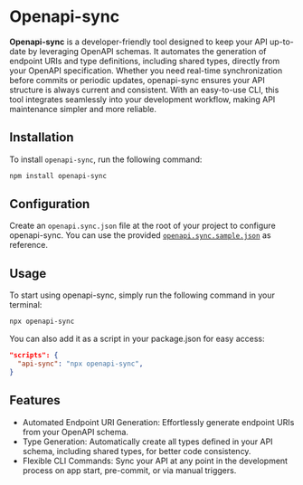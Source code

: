 # Openapi-sync

**Openapi-sync** is a developer-friendly tool designed to keep your API up-to-date by leveraging OpenAPI schemas. It automates the generation of endpoint URIs and type definitions, including shared types, directly from your OpenAPI specification. Whether you need real-time synchronization before commits or periodic updates, openapi-sync ensures your API structure is always current and consistent. With an easy-to-use CLI, this tool integrates seamlessly into your development workflow, making API maintenance simpler and more reliable.

## Installation

To install `openapi-sync`, run the following command:

```bash
npm install openapi-sync
```

## Configuration

Create an `openapi.sync.json` file at the root of your project to configure openapi-sync. You can use the provided [`openapi.sync.sample.json`](https://github.com/akintomiwa-fisayo/openapi-sync/blob/master/openapi.sync.sample.json) as reference.

## Usage

To start using openapi-sync, simply run the following command in your terminal:

```bash
npx openapi-sync
```

You can also add it as a script in your package.json for easy access:

```json
"scripts": {
  "api-sync": "npx openapi-sync",
}
```

## Features

- Automated Endpoint URI Generation: Effortlessly generate endpoint URIs from your OpenAPI schema.
- Type Generation: Automatically create all types defined in your API schema, including shared types, for better code consistency.
- Flexible CLI Commands: Sync your API at any point in the development process on app start, pre-commit, or via manual triggers.
